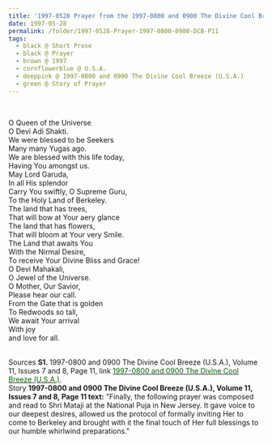 ```yaml
---
title: '1997-0528 Prayer from the 1997-0800 and 0900 The Divine Cool Breeze (U.S.A.), Volume 11, Issues 7 and 8, Page 11'
date: 1997-05-28
permalink: /folder/1997-0528-Prayer-1997-0800-0900-DCB-P11
tags:
  - black @ Short Prose
  - black @ Prayer
  - brown @ 1997
  - cornflowerblue @ U.S.A.
  - deeppink @ 1997-0800 and 0900 The Divine Cool Breeze (U.S.A.)
  - green @ Story of Prayer  
---
```


<br>

<p>
O Queen of the Universe<br>
O Devi Adi Shakti.<br>
We were blessed to be Seekers<br>
Many many Yugas ago.<br>
We are blessed with this life today,<br>
Having You amongst us.<br>
May Lord Garuda,<br>
In all His splendor<br>
Carry You swiftly, O Supreme Guru,<br>
To the Holy Land of Berkeley.<br>
The land that has trees,<br>
That will bow at Your aery glance<br>
The land that has flowers,<br>
That will bloom at Your very Smile.<br>
The Land that awaits You<br>
With the Nirmal Desire,<br>
To receive Your Divine Bliss and Grace!<br>
O Devi Mahakali,<br>
O Jewel of the Universe.<br>
O Mother, Our Savior,<br>
Please hear our call.<br>
From the Gate that is golden<br>
To Redwoods so tall,<br>
We await Your arrival<br>
With joy<br>
and love for all.
</p>

<br>

<wave-list>
<list-title color="DarkSeaGreen" width="40">Sources</list-title>
  <list-item color="BlanchedAlmond"  width="280"><b>S1. </b> 1997-0800 and 0900 The Divine Cool Breeze (U.S.A.), Volume 11, Issues 7 and 8, Page 11, link <a href="https://b286c762-1c9b-468d-afbf-9f039b298299.usrfiles.com/ugd/b286c7_cbab204e4b314729bff9791f44e9c8ad.pdf"><font color="DarkGreen">1997-0800 and 0900 The Divine Cool Breeze (U.S.A.)</font></a>.</list-item>
</wave-list>

<br>

<wave-list>
<list-title color="DarkSeaGreen" width="25">Story</list-title>
  <list-item color="BlanchedAlmond"  width="280"><b>1997-0800 and 0900 The Divine Cool Breeze (U.S.A.), Volume 11, Issues 7 and 8, Page 11 text:</b> "Finally, the following prayer was composed and read to Shri Mataji at the National Puja in New Jersey. It gave voice to our deepest desires, allowed us the protocol of formally inviting Her to come to Berkeley and brought with it the final touch of Her full blessings to our humble whirlwind preparations."</list-item>
</wave-list>